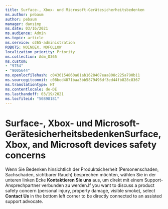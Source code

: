 ```yaml
---
title: Surface-, Xbox- und Microsoft-Gerätesicherheitsbedenken
ms.author: pebaum
author: pebaum
manager: dansimp
ms.date: 03/16/2021
ms.audience: Admin
ms.topic: article
ms.service: o365-administration
ROBOTS: NOINDEX, NOFOLLOW
localization_priority: Priority
ms.collection: Adm_O365
ms.custom:
- "9754"
- "9005644"
ms.openlocfilehash: c0436154860a81ab1628407eaa808c225a790b11
ms.sourcegitcommit: c08bed4071baa3bb5879496df3ed44fb828c8367
ms.translationtype: HT
ms.contentlocale: de-DE
ms.lasthandoff: 03/19/2021
ms.locfileid: "50898181"
---
```

# <a name="surface-xbox-and-microsoft-devices-safety-concerns"></a><span data-ttu-id="e7180-102">Surface-, Xbox- und Microsoft-Gerätesicherheitsbedenken</span><span class="sxs-lookup"><span data-stu-id="e7180-102">Surface, Xbox, and Microsoft devices safety concerns</span></span>

<span data-ttu-id="e7180-103">Wenn Sie Bedenken hinsichtlich der Produktsicherheit (Personenschaden, Sachschaden, sichtbarer Rauch) besprechen möchten, wählen Sie in der unteren linken Ecke **Kontaktieren Sie uns** aus, um direkt mit einem Support-Ansprechpartner verbunden zu werden.</span><span class="sxs-lookup"><span data-stu-id="e7180-103">If you want to discuss a product safety concern (personal injury, property damage, visible smoke), select **Contact Us** in the bottom left corner to be directly connected to an assisted support advocate.</span></span>